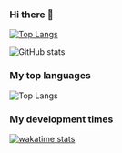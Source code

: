 ### Hi there 👋

<!--
**hwisaac/hwisaac** is a ✨ _special_ ✨ repository because its `README.md` (this file) appears on your GitHub profile.

Here are some ideas to get you started:

- 🔭 I’m currently working on ...
- 🌱 I’m currently learning ...
- 👯 I’m looking to collaborate on ...
- 🤔 I’m looking for help with ...
- 💬 Ask me about ...
- 📫 How to reach me: ...
- 😄 Pronouns: ...
- ⚡ Fun fact: ...
-->

[![Top Langs](https://github-readme-stats.vercel.app/api/top-langs/?username=hwisaac&hide=html&layout=compact)](https://github.com/anuraghazra/github-readme-stats)


![GitHub stats](https://github-readme-stats.vercel.app/api?username=hwisaac&show_icons=true)

<!--START_SECTION:waka-->
<!--END_SECTION:waka-->


<h3>My top languages</h3>

![Top Langs](https://github-readme-stats.vercel.app/api/top-langs/?username=hwisaac&layout=compact&card_width=444&langs_count=8&theme=gruvbox)

<h3>My development times</h3>

[![wakatime stats](https://github-readme-stats.vercel.app/api/wakatime?username=hwisaac&layout=compact&theme=gruvbox)](https://github.com/anuraghazra/github-readme-stats)
